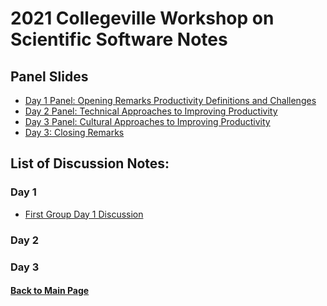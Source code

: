 # 2021 Collegeville Workshop on Scientific Software Notes

## Panel Slides

- [Day 1 Panel: Opening Remarks Productivity Definitions and Challenges](CW21-OpeningRemarksPanel1.pdf)
- [Day 2 Panel: Technical Approaches to Improving Productivity](CW21-Panel2.pdf)
- [Day 3 Panel: Cultural Approaches to Improving Productivity](CW21-Panel3.pdf)
- [Day 3: Closing Remarks](CW21-ClosingRemarks.pdf)

## List of Discussion Notes:
### Day 1

- [First Group Day 1 Discussion]()

### Day 2

### Day 3

#### [Back to Main Page](../../index.md)
